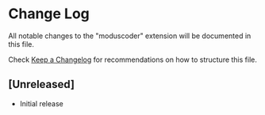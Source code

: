 # Change Log

All notable changes to the "moduscoder" extension will be documented in this file.

Check [Keep a Changelog](http://keepachangelog.com/) for recommendations on how to structure this file.

## [Unreleased]

- Initial release